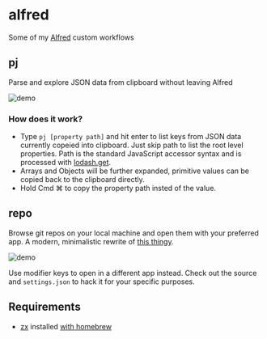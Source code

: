 # alfred
Some of my [Alfred](https://www.alfredapp.com/) custom workflows

## pj
Parse and explore JSON data from clipboard without leaving Alfred

![demo](./img/pj2.gif)

### How does it work?

* Type `pj [property path]` and hit enter to list keys from JSON data currently copeied into clipboard. Just skip path to list the root level properties. Path is the standard JavaScript accessor syntax and is processed with [lodash.get](https://www.npmjs.com/package/lodash.get).
* Arrays and Objects will be further expanded, primitive values can be copied back to the clipboard directly.
* Hold Cmd ⌘ to copy the property path insted of the value.

## repo

Browse git repos on your local machine and open them with your preferred app. A modern, minimalistic rewrite of [this thingy](https://github.com/deanishe/alfred-repos).

![demo](./img/repo.gif)

Use modifier keys to open in a different app instead. Check out the source and `settings.json` to hack it for your specific purposes.

## Requirements
* [zx](https://github.com/google/zx) installed [with homebrew](https://formulae.brew.sh/formula/zx)
